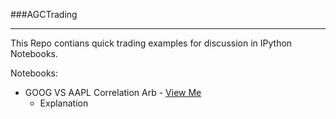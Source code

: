 ###AGCTrading
<hr />
This Repo contians quick trading examples for discussion in IPython Notebooks.

Notebooks:
  * GOOG VS AAPL Correlation Arb - [View Me](http://nbviewer.ipython.org/urls/raw.github.com/agconti/AGCTrading/master/GOOG%2520V.%2520AAPL%2520Correlation%2520Arb.ipynb)
      + Explanation

